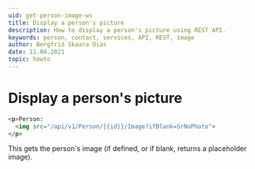 ```yaml
---
uid: get-person-image-ws
title: Display a person's picture
description: How to display a person's picture using REST API.
keywords: person, contact, services, API, REST, image
author: Bergfrid Skaara Dias
date: 11.04.2021
topic: howto
---
```


# Display a person's picture

```html
<p>Person:
  <img src="/api/v1/Person/{{id}}/Image?ifBlank=SrNoPhoto">
</p>
```

This gets the person's image (if defined, or if blank, returns a placeholder image).
